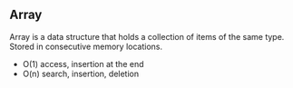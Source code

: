 ## Array

Array is a data structure that holds a collection of items of the same type. Stored in consecutive memory locations.

- O(1) access, insertion at the end 
- O(n) search, insertion, deletion


